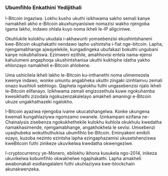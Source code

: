 ### Ubumfihlo Enkathini Yedijithali
I-Bitcoin ingaziwa. Lokhu kusho ukuthi isikhwama sakho semali kanye namakheli akho e-Bitcoin akuxhunyanisiwe nomazisi wakho njengoba igama lakho, indawo ohlala kuyo noma ikheli le-IP aligciniwe.

Okuhlukile kulokhu ukudala i-akhawunti yomsebenzisi ekushintshaneni kwe-Bitcoin okuphakathi nendawo lapho ushintsha i-fiat nge-bitcoin. Lapha, njengamabhange ajwayelekile, kungadingeka ubufakazi bokuthi ungubani kanye nokubhaliswa. Ezimweni ezithile, amahhovisi entela nama-ejensi kahulumeni angaphoqa ukushintshanisa ukuthi kukhiphe idatha yakho ehlonzayo namakheli e-Bitcoin ahlobene.

Uma ushicilela ikheli lakho le-Bitcoin ku-inthanethi noma ulimemezela kwenye indawo, wonke umuntu angabheka ukuthi zingaki izinhlamvu zemali onazo kusihloli sebhlogo. Qaphela ngalokhu futhi ungasebenzisi njalo ikheli le-Bitcoin elifanayo. Izikhwama zemali engizozethula kuwe ngokuhamba kwesikhathi zizodala ngokuzenzakalelayo amakheli amaningi e-Bitcoin ukuze ungakhathazeki ngalokho.

I-Bitcoin ayaziwa njengoba ivame ukucatshangelwa. Konke ukungena kwemali kungahlaziywa ngomzamo owanele. Izinkampani ezifana ne-Chainalysis zisebenza ngokukhethekile kulokhu kuhlola okukhulu kwedatha namakhasimende, njengamabhange, angakhokhela le sevisi. Umsebenzi uyaqhubeka wokuthuthukisa ubumfihlo be-Bitcoin. Eminyakeni emibili ezayo, kuzoba nezinto ezintsha lapha ezingaphazamisi ukusetshenziswa kweBitcoin futhi zinikeze ukuvikelwa kwedatha okwengeziwe.

I-cryptocurrency ye-Monero, ebilokhu ikhona kusukela ngo-2014, inikeza ukuvikelwa kobumfihlo okwakhelwe ngaphakathi. Lapha amakheli awabonakali esidlangalaleni futhi ukuhlaziywa kwe-blockchain akunakwenzeka.

